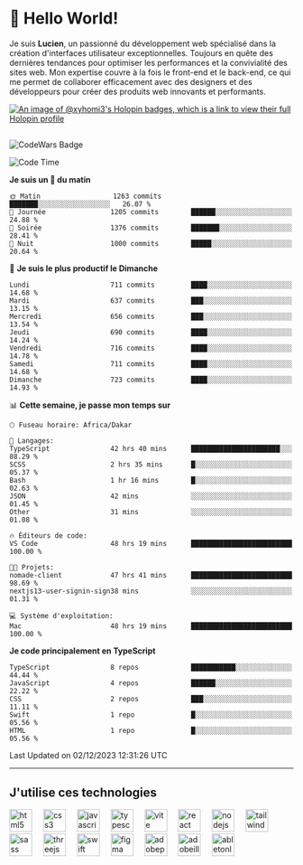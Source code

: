 # 👋 Hello World!

Je suis **Lucien**, un passionné du développement web spécialisé dans la création d'interfaces utilisateur exceptionnelles. Toujours en quête des dernières tendances pour optimiser les performances et la convivialité des sites web. Mon expertise couvre à la fois le front-end et le back-end, ce qui me permet de collaborer efficacement avec des designers et des développeurs pour créer des produits web innovants et performants.

[![An image of @xyhomi3's Holopin badges, which is a link to view their full Holopin profile](https://holopin.me/xyhomi3)](https://holopin.io/@xyhomi3)

##

![CodeWars Badge](https://www.codewars.com/users/xyhomi3/badges/small)

<!--START_SECTION:waka-->
![Code Time](http://img.shields.io/badge/Code%20Time-380%20hrs%2049%20mins-blue)

**Je suis un 🐤 du matin** 

```text
🌞 Matin                  1263 commits        ███████░░░░░░░░░░░░░░░░░░   26.07 % 
🌆 Journée                1205 commits        ██████░░░░░░░░░░░░░░░░░░░   24.88 % 
🌃 Soirée                 1376 commits        ███████░░░░░░░░░░░░░░░░░░   28.41 % 
🌙 Nuit                   1000 commits        █████░░░░░░░░░░░░░░░░░░░░   20.64 % 
```
📅 **Je suis le plus productif le Dimanche** 

```text
Lundi                    711 commits         ████░░░░░░░░░░░░░░░░░░░░░   14.68 % 
Mardi                    637 commits         ███░░░░░░░░░░░░░░░░░░░░░░   13.15 % 
Mercredi                 656 commits         ███░░░░░░░░░░░░░░░░░░░░░░   13.54 % 
Jeudi                    690 commits         ████░░░░░░░░░░░░░░░░░░░░░   14.24 % 
Vendredi                 716 commits         ████░░░░░░░░░░░░░░░░░░░░░   14.78 % 
Samedi                   711 commits         ████░░░░░░░░░░░░░░░░░░░░░   14.68 % 
Dimanche                 723 commits         ████░░░░░░░░░░░░░░░░░░░░░   14.93 % 
```


📊 **Cette semaine, je passe mon temps sur** 

```text
🕑︎ Fuseau horaire: Africa/Dakar

💬 Langages: 
TypeScript               42 hrs 40 mins      ██████████████████████░░░   88.29 % 
SCSS                     2 hrs 35 mins       █░░░░░░░░░░░░░░░░░░░░░░░░   05.37 % 
Bash                     1 hr 16 mins        █░░░░░░░░░░░░░░░░░░░░░░░░   02.63 % 
JSON                     42 mins             ░░░░░░░░░░░░░░░░░░░░░░░░░   01.45 % 
Other                    31 mins             ░░░░░░░░░░░░░░░░░░░░░░░░░   01.08 % 

🔥 Éditeurs de code: 
VS Code                  48 hrs 19 mins      █████████████████████████   100.00 % 

🐱‍💻 Projets: 
nomade-client            47 hrs 41 mins      █████████████████████████   98.69 % 
nextjs13-user-signin-sign38 mins             ░░░░░░░░░░░░░░░░░░░░░░░░░   01.31 % 

💻 Système d'exploitation: 
Mac                      48 hrs 19 mins      █████████████████████████   100.00 % 
```

**Je code principalement en TypeScript** 

```text
TypeScript               8 repos             ███████████░░░░░░░░░░░░░░   44.44 % 
JavaScript               4 repos             ██████░░░░░░░░░░░░░░░░░░░   22.22 % 
CSS                      2 repos             ███░░░░░░░░░░░░░░░░░░░░░░   11.11 % 
Swift                    1 repo              █░░░░░░░░░░░░░░░░░░░░░░░░   05.56 % 
HTML                     1 repo              █░░░░░░░░░░░░░░░░░░░░░░░░   05.56 % 
```




 Last Updated on 02/12/2023 12:31:26 UTC
<!--END_SECTION:waka-->
---

## J'utilise ces technologies

<div align="left">
  <img src="https://skillicons.dev/icons?i=html" height="40" alt="html5 logo"  />
  <img width="12" />
  <img src="https://skillicons.dev/icons?i=css" height="40" alt="css3 logo"  />
  <img width="12" />
  <img src="https://skillicons.dev/icons?i=js" height="40" alt="javascript logo"  />
  <img width="12" />
  <img src="https://skillicons.dev/icons?i=ts" height="40" alt="typescript logo"  />
  <img width="12" />
  <img src="https://skillicons.dev/icons?i=vite" height="40" alt="vite logo"  />
  <img width="12" />
  <img src="https://skillicons.dev/icons?i=react" height="40" alt="react logo"  />
  <img width="12" />
  <img src="https://cdn.jsdelivr.net/gh/devicons/devicon/icons/nodejs/nodejs-original.svg" height="40" alt="nodejs logo"  />
  <img width="12" />
  <img src="https://skillicons.dev/icons?i=tailwind" height="40" alt="tailwindcss logo"  />
  <img width="12" />
  <img src="https://skillicons.dev/icons?i=sass" height="40" alt="sass logo"  />
  <img width="12" />
  <img src="https://skillicons.dev/icons?i=threejs" height="40" alt="threejs logo"  />
  <img width="12" />
  <img src="https://skillicons.dev/icons?i=swift" height="40" alt="swift logo"  />
  <img width="12" />
  <img src="https://skillicons.dev/icons?i=figma" height="40" alt="figma logo"  />
  <img width="12" />
  <img src="https://skillicons.dev/icons?i=ps" height="40" alt="adobephotoshop logo"  />
  <img width="12" />
  <img src="https://skillicons.dev/icons?i=ai" height="40" alt="adobeillustrator logo"  />
  <img width="12" />
  <img src="https://skillicons.dev/icons?i=ableton" height="40" alt="abletonlive logo"  />
</div>



